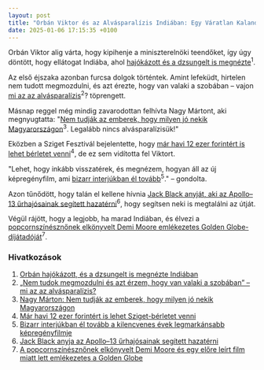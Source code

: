 ```yaml
---
layout: post
title: "Orbán Viktor és az Alvásparalízis Indiában: Egy Váratlan Kaland"
date: 2025-01-06 17:15:35 +0100
---
```


Orbán Viktor alig várta, hogy kipihenje a miniszterelnöki teendőket, így úgy döntött, hogy ellátogat Indiába, ahol <a href="https://telex.hu/kulfold/2025/01/06/orban-viktor-india-utazas-hajo">hajókázott és a dzsungelt is megnézte</a><sup>1</sup>.

Az első éjszaka azonban furcsa dolgok történtek. Amint lefeküdt, hirtelen nem tudott megmozdulni, és azt érezte, hogy van valaki a szobában – vajon <a href="https://telex.hu/eletmod/2025/01/04/alvasparalizis-alvaszavar-hallucinacio-mozgaskeptelenseg-rem-fazis-demon-tudatos-almodas-alvashigienia">mi az az alvásparalízis</a><sup>2</sup>? töprengett.

Másnap reggel még mindig zavarodottan felhívta Nagy Mártont, aki megnyugtatta: "<a href="https://telex.hu/video/2024/11/22/nagy-marton-a-magyarok-nem-ertik-mennyire-jol-elnek">Nem tudják az emberek, hogy milyen jó nekik Magyarországon</a><sup>3</sup>. Legalább nincs alvásparalízisük!"

Eközben a Sziget Fesztivál bejelentette, hogy <a href="https://telex.hu/after/2025/01/05/sziget-fesztival-reszletre-is-lehet-berletet-venni">már havi 12 ezer forintért is lehet bérletet venni</a><sup>4</sup>, de ez sem vidította fel Viktort.

"Lehet, hogy inkább visszatérek, és megnézem, hogyan áll az új képregényfilm, ami <a href="https://telex.hu/eszkombajn/2023/04/12/dick-tracy-warren-beatty-jogok-kepregeny">bizarr interjúkban él tovább</a><sup>5</sup>." – gondolta.

Azon tűnődött, hogy talán el kellene hívnia <a href="https://telex.hu/eszkombajn/2024/09/23/jack-black-anya-judith-love-cohen-apollo-13-ags">Jack Black anyját, aki az Apollo–13 űrhajósainak segített hazatérni</a><sup>6</sup>, hogy segítsen neki is megtalálni az útját.

Végül rájött, hogy a legjobb, ha marad Indiában, és élvezi a <a href="https://telex.hu/after/2025/01/06/golden-globe-dijatado-a-brutalista-wicked-anora">popcornszínésznőnek elkönyvelt Demi Moore emlékezetes Golden Globe-díjátadóját</a><sup>7</sup>.

### Hivatkozások

1. [Orbán hajókázott, és a dzsungelt is megnézte Indiában](https://telex.hu/kulfold/2025/01/06/orban-viktor-india-utazas-hajo)
2. [„Nem tudok megmozdulni és azt érzem, hogy van valaki a szobában” – mi az az alvásparalízis?](https://telex.hu/eletmod/2025/01/04/alvasparalizis-alvaszavar-hallucinacio-mozgaskeptelenseg-rem-fazis-demon-tudatos-almodas-alvashigienia)
3. [Nagy Márton: Nem tudják az emberek, hogy milyen jó nekik Magyarországon](https://telex.hu/video/2024/11/22/nagy-marton-a-magyarok-nem-ertik-mennyire-jol-elnek)
4. [Már havi 12 ezer forintért is lehet Sziget-bérletet venni](https://telex.hu/after/2025/01/05/sziget-fesztival-reszletre-is-lehet-berletet-venni)
5. [Bizarr interjúkban él tovább a kilencvenes évek legmarkánsabb képregényfilmje](https://telex.hu/eszkombajn/2023/04/12/dick-tracy-warren-beatty-jogok-kepregeny)
6. [Jack Black anyja az Apollo–13 űrhajósainak segített hazatérni](https://telex.hu/eszkombajn/2024/09/23/jack-black-anya-judith-love-cohen-apollo-13-ags)
7. [A popcornszínésznőnek elkönyvelt Demi Moore és egy előre leírt film miatt lett emlékezetes a Golden Globe](https://telex.hu/after/2025/01/06/golden-globe-dijatado-a-brutalista-wicked-anora)